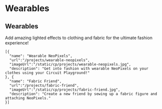 # Wearables

## Wearables

Add amazing lighted effects to clothing and fabric for the ultimate fashion experience!

```codecard
[{
  "name": "Wearable NeoPixels",
  "url":"/projects/wearable-neopixels",
  "imageUrl":"/static/cp/projects/wearable-neopixels.jpg",
  "description": "Get into fashion with wearable NeoPixels on your clothes using your Circuit Playground!"
}, {
  "name": "Fabric Friend",
  "url":"/projects/fabric-friend",
  "imageUrl":"/static/cp/projects/fabric-friend.jpg",
  "description": "Create a new friend by sewing up a fabric figure and attaching NeoPixels."
}]
```